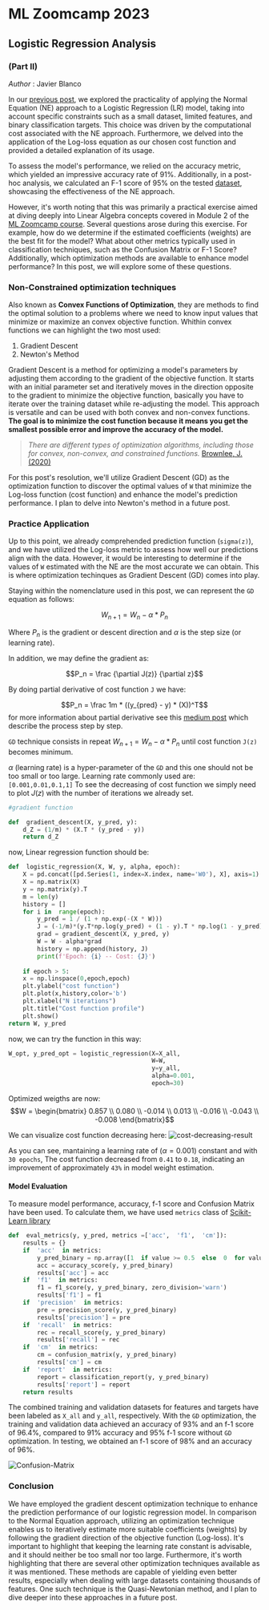 ﻿# ML Zoomcamp 2023
## Logistic Regression Analysis 
### (Part II)
*Author* : Javier Blanco

In our [previous post](https://github.com/jblanco89/ML-Zoomcamp-course/blob/main/Logistic_Regression_analysis.md), we explored the practicality of applying the Normal Equation (NE) approach to a Logistic Regression (LR) model, taking into account specific constraints such as a small dataset, limited features, and binary classification targets. This choice was driven by the computational cost associated with the NE approach. Furthermore, we delved into the application of the Log-loss equation as our chosen cost function and provided a detailed explanation of its usage.

To assess the model's performance, we relied on the accuracy metric, which yielded an impressive accuracy rate of 91%. Additionally, in a post-hoc analysis, we calculated an F-1 score of 95% on the tested [dataset](https://archive.ics.uci.edu/dataset/571/hcv+data), showcasing the effectiveness of the NE approach.

However, it's worth noting that this was primarily a practical exercise aimed at diving deeply into Linear Algebra concepts covered in Module 2 of the [ML Zoomcamp course](https://github.com/DataTalksClub/machine-learning-zoomcamp). Several questions arose during this exercise. For example, how do we determine if the estimated coefficients (weights) are the best fit for the model? What about other metrics typically used in classification techniques, such as the Confusion Matrix or F-1 Score? Additionally, which optimization methods are available to enhance model performance? In this post, we will explore some of these questions.   

### Non-Constrained optimization techniques

Also known as **Convex Functions of Optimization**, they are methods to find the optimal solution to a problems where we need to know input values that minimize or maximize an convex objective function. Whithin convex functions we can highlight the two most used:
1. Gradient Descent
2. Newton's Method

Gradient Descent is a method for optimizing a model's parameters by adjusting them according to the gradient of the objective function. It starts with an initial parameter set and iteratively moves in the direction opposite to the gradient to minimize the objective function, basically you have to iterate over the training dataset while re-adjusting the model. This approach is versatile and can be used with both convex and non-convex functions. **The goal is to minimize the cost function because it means you get the smallest possible error and improve the accuracy of the model.**

> *There are different types of optimization algorithms, including those for convex, non-convex, and constrained functions.*
> [Brownlee, J. (2020)](https://machinelearningmastery.com/tour-of-optimization-algorithms/)

For this post's resolution, we'll utilize Gradient Descent (GD) as the optimization function to discover the optimal values of `W` that minimize the Log-loss function (cost function) and enhance the model's prediction performance. I plan to delve into Newton's method in a future post.

### Practice Application
Up to this point, we already comprehended prediction function (`sigma(z)`), and we have utilized the Log-loss metric to assess how well our predictions align with the data. However, it would be interesting to determine if the values of `W` estimated with the NE are the most accurate we can obtain. This is where optimization techinques as Gradient Descent (GD) comes into play.

Staying within the nomenclature used in this post, we can represent the `GD` equation as follows:

$$W_{n+1} = W_{n} - \alpha * P_n$$

Where $P_n$ is the gradient or descent direction and $\alpha$ is the step size (or learning rate).

In addition, we may define the gradient as:

$$P_n = \frac {\partial J(z)}  {\partial z}$$

By doing partial derivative of cost function `J` we have:

$$P_n = \frac 1m * ((y_{pred} - y) * (X))^T$$
for more information about partial derivative see this [medium post](https://stackedit.io/app#providerId=googleDriveWorkspace&folderId=1nPkvxKlg0ByepLZ56hkvEi36BEOWtm-a) which describe the process step by step. 


`GD` technique consists in repeat $W_{n+1} = W_{n} - \alpha * P_n$ until cost function `J(z)` becomes minimum.


$\alpha$ (learning rate) is a hyper-parameter of the `GD` and this one should not be too small or too large. Learning rate commonly used are: `[0.001,0.01,0.1,1]`
To see the decreasing of cost function we simply need to plot $J(z)$ with the number of iterations we already set.

```python
#gradient function

def  gradient_descent(X, y_pred, y):
	d_Z = (1/m) * (X.T * (y_pred - y))
	return d_Z
```
now, Linear regression function should be:

```python
def  logistic_regression(X, W, y, alpha, epoch):
	X = pd.concat([pd.Series(1, index=X.index, name='W0'), X], axis=1)
	X = np.matrix(X)
	y = np.matrix(y).T
	m = len(y)
	history = []
	for i in  range(epoch):
		y_pred = 1 / (1 + np.exp(-(X * W)))
		J = (-1/m)*(y.T*np.log(y_pred) + (1 - y).T * np.log(1 - y_pred))
		grad = gradient_descent(X, y_pred, y)
		W = W - alpha*grad
		history = np.append(history, J)
		print(f'Epoch: {i} -- Cost: {J}')
		
	if epoch > 5:
	x = np.linspace(0,epoch,epoch)
	plt.ylabel("cost function")
	plt.plot(x,history,color='b')
	plt.xlabel("N iterations")
	plt.title("Cost function profile")
	plt.show()
return W, y_pred
```
now, we can try the function in this way:

```python
W_opt, y_pred_opt = logistic_regression(X=X_all, 
										W=W, 
										y=y_all, 
										alpha=0.001, 
										epoch=30)
```
Optimized weigths are now:
$$W = \begin{bmatrix} 
0.857 \\
0.080 \\
-0.014 \\
0.013 \\
-0.016 \\
-0.043 \\
-0.008
\end{bmatrix}$$

We can visualize cost function decreasing here:
![cost-decreasing-result](https://drive.google.com/uc?export=view&id=1LSuy_C0qJk8sC6pPe3yNgJQZj8Oqo_Ho)

As you can see, mantaining a learning rate of ($\alpha = 0.001$) constant and with `30 epochs`, The cost function decreased from `0.41` to `0.18`, indicating an improvement of approximately `43%` in model weight estimation. 

#### Model Evaluation 
To measure model performance, accuracy, f-1 score and Confusion Matrix have been used. To calculate them, we have used `metrics` class of [Scikit-Learn library](https://scikit-learn.org/stable/modules/model_evaluation.html)  
```python
def  eval_metrics(y, y_pred, metrics =['acc',  'f1',  'cm']):
	results = {}
	if  'acc'  in metrics:
		y_pred_binary = np.array([1  if value >= 0.5  else  0  for value in y_pred])
		acc = accuracy_score(y, y_pred_binary)
		results['acc'] = acc
	if  'f1'  in metrics:
		f1 = f1_score(y, y_pred_binary, zero_division='warn')
		results['f1'] = f1
	if  'precision'  in metrics:
		pre = precision_score(y, y_pred_binary)
		results['precision'] = pre
	if  'recall'  in metrics:
		rec = recall_score(y, y_pred_binary)
		results['recall'] = rec
	if  'cm'  in metrics:
		cm = confusion_matrix(y, y_pred_binary)
		results['cm'] = cm
	if  'report'  in metrics:
		report = classification_report(y, y_pred_binary)
		results['report'] = report
	return results
``` 
The combined training and validation datasets for features and targets have been labeled as `X_all` and `y_all`, respectively. With the `GD` optimization, the training and validation data achieved an accuracy of 93% and an f-1 score of 96.4%, compared to 91% accuracy and 95% f-1 score without `GD` optimization. In testing, we obtained an f-1 score of 98% and an accuracy of 96%.

![Confusion-Matrix](https://drive.google.com/uc?export=view&id=1nPkvxKlg0ByepLZ56hkvEi36BEOWtm-a)

### Conclusion
We have employed the gradient descent optimization technique to enhance the prediction performance of our logistic regression model. In comparison to the Normal Equation approach, utilizing an optimization technique enables us to iteratively estimate more suitable coefficients (weights) by following the gradient direction of the objective function (Log-loss). It's important to highlight that keeping the learning rate constant is advisable, and it should neither be too small nor too large.
Furthermore, it's worth highlighting that there are several other optimization techniques available as it was mentioned. These methods are capable of yielding even better results, especially when dealing with large datasets containing thousands of features. One such technique is the Quasi-Newtonian method, and I plan to dive deeper into these approaches in a future post. 


